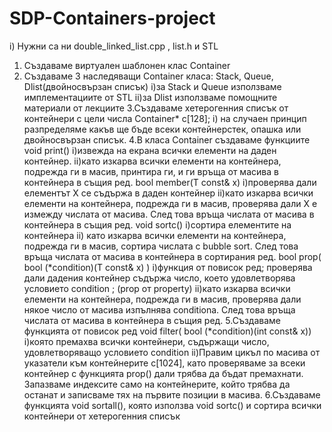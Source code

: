 # SDP-Containers-project
i) Нужни са ни
double_linked_list.cpp , list.h и STL
1. Създаваме виртуален шаблонен клас Container
2. Създаваме 3 наследяващи Container класа: Stack, Queue, Dlist(двойносвързан
списък)
i)за Stack и Queue използваме имплементациите от STL
ii)за Dlist използваме помощните материали от лекциите
3.Създаваме хетерогенния списък от контейнери с цели числа Container<int>* c[128];
i) на случаен принцип разпределяме какъв ще бъде всеки контейнерстек,
опашка или
двойносвързан
списък.
4.В класа Container създаваме функциите
void
print()
i)извежда на екрана всички елементи на даден контейнер.
ii)като изкарва всички елементи на контейнера, подрежда ги в масив, принтира ги, и ги
връща от масива в контейнера в същия ред.
bool
member(T const& x)
i)проверява дали елементът X се съдържа в даден контейнер
ii)като изкарва всички елементи на контейнера, подрежда ги в масив, проверява
дали X e измежду числата от масива. След това връща числата от масива в
контейнера в същия ред.
void
sortc()
i)сортира елементите на контейнера
ii) като изкарва всички елементи на контейнера, подрежда ги в масив, сортира числата
с bubble sort. След това връща числата от масива в контейнера в сортирания ред.
bool
prop( bool (*condition)(T const& x) )
i)функция от повисок
ред; проверява дали дадения контейнер съдържа число, което
удовлетворява условието condition ; (prop от property)
ii)като изкарва всички елементи на контейнера, подрежда ги в масив, проверява дали
някое число от масива изпълнява conditiona.
След това връща числата от масива в
контейнера в същия ред.
5.Създаваме функцията от повисок
ред void filter( bool (*condition)(int const& x))
i)която премахва всички контейнери, съдържащи число, удовлетворяващо условието
condition
ii)Правим цикъл по масива от указатели към контейнерите c[1024], като проверяваме
за всеки контейнер с функцията prop() дали трябва да бъдат премахнати. Запазваме
индексите само на контейнерите, който трябва да останат и записваме тях на първите
позиции в масива.
6.Създаваме функцията void sortall(), която използва void sortc() и сортира всички
контейнери от хетерогенния списък
